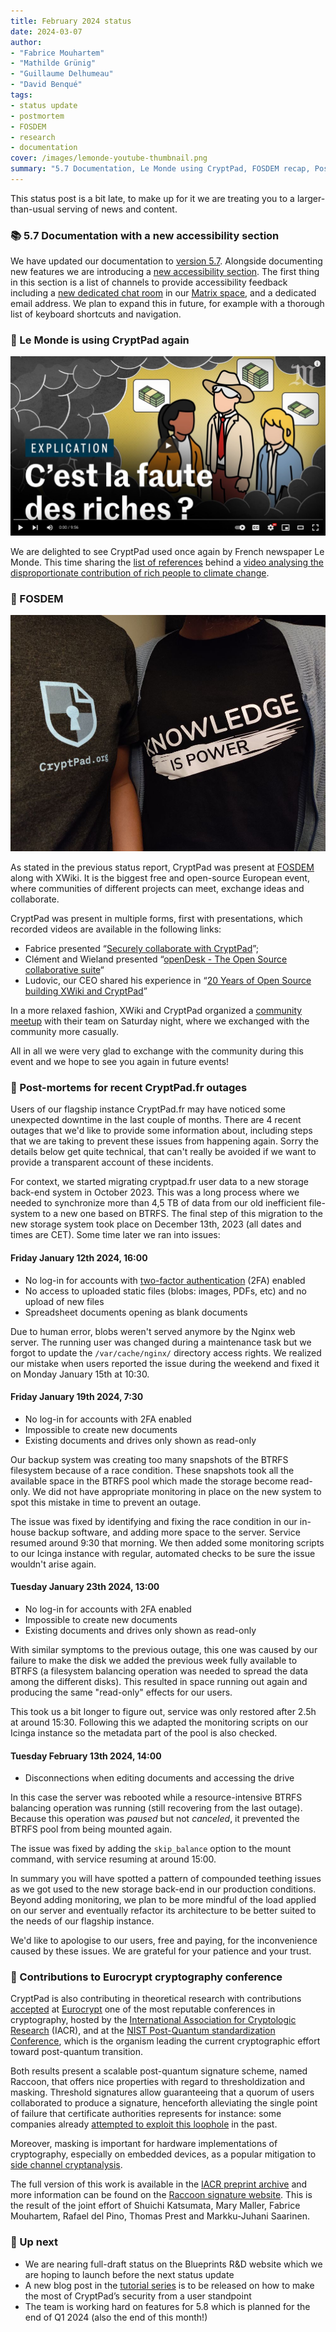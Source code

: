 ```yaml
---
title: February 2024 status
date: 2024-03-07
author: 
- "Fabrice Mouhartem"
- "Mathilde Grünig"
- "Guillaume Delhumeau"
- "David Benqué"
tags:
- status update
- postmortem
- FOSDEM
- research
- documentation
cover: /images/lemonde-youtube-thumbnail.png
summary: "5.7 Documentation, Le Monde using CryptPad, FOSDEM recap, Post-mortems for recent CryptPad.fr outages"
---
```


This status post is a bit late, to make up for it we are treating you to a larger-than-usual serving of news and content.

### 📚 5.7 Documentation with a new accessibility section

We have updated our documentation to [version 5.7](https://docs.cryptpad.org). Alongside documenting new features we are introducing a [new accessibility section](https://docs.cryptpad.org/en/user_guide/accessibility.html). The first thing in this section is a list of channels to provide accessibility feedback including a [new dedicated chat room](https://matrix.to/#/#cryptpad-accessibility:matrix.xwiki.com) in our [Matrix space](https://matrix.to/#/#cryptpad:matrix.xwiki.com), and a dedicated email address. We plan to expand this in future, for example with a thorough list of keyboard shortcuts and navigation.

### 📰 Le Monde is using CryptPad again

![Video thumbnail with title in french "C'est la faute des riches?"](/images/lemonde-youtube-thumbnail.png)

We are delighted to see CryptPad used once again by French newspaper Le Monde. This time sharing the [list of references](https://cryptpad.fr/pad/#/2/pad/view/y7CGhVOTkDMwbIUEA0W-bqTl9qbXnCPkGiTdgZWqebw/) behind a [video analysing the disproportionate contribution of rich people to climate change](https://www.youtube.com/watch?v=JQDRb7jE9qQ).

### 📢 FOSDEM

![photo of two people wearing a CryptPad and XWiki t-shirts next to each other](/images/tshirst_cryptpad_xwiki.jpg)

As stated in the previous status report, CryptPad was present at [FOSDEM](https://fosdem.org/) along with XWiki.
It is the biggest free and open-source European event, where communities of different projects can meet, exchange ideas and collaborate.

CryptPad was present in multiple forms, first with presentations, which recorded videos are available in the following links:
- Fabrice presented “[Securely collaborate with CryptPad](https://fosdem.org/2024/schedule/event/fosdem-2024-3126-securely-collaborate-with-cryptpad/)”;
- Clément and Wieland presented “[openDesk - The Open Source collaborative suite](https://fosdem.org/2024/schedule/event/fosdem-2024-3274-opendesk-the-open-source-collaborative-suite/)“
- Ludovic, our CEO shared his experience in “[20 Years of Open Source building XWiki and CryptPad](https://fosdem.org/2024/schedule/event/fosdem-2024-1830-20-years-of-open-source-building-xwiki-and-cryptpad/)”
<!-- - “[Cristal: a new Wiki UI to rule them all](https://fosdem.org/2024/schedule/event/fosdem-2024-1831-cristal-a-new-wiki-ui-to-rule-them-all/)” (?) -->

In a more relaxed fashion, XWiki and CryptPad organized a [community meetup](https://xwiki.com/en/Blog/XWiki-and-CryptPad-FOSDEM-meetup/) with their team on Saturday night, where we exchanged with the community more casually.

All in all we were very glad to exchange with the community during this event and we hope to see you again in future events!


### 🤕 Post-mortems for recent CryptPad.fr outages

Users of our flagship instance CryptPad.fr may have noticed some unexpected downtime in the last couple of months. There are 4 recent outages that we'd like to provide some information about, including steps that we are taking to prevent these issues from happening again. Sorry the details below get quite technical, that can't really be avoided if we want to provide a transparent account of these incidents.

For context, we started migrating cryptpad.fr user data to a new storage back-end system in October 2023. This was a long process where we needed to synchronize more than 4,5 TB of data from our old inefficient file-system to a new one based on BTRFS. The final step of this migration to the new storage system took place on December 13th, 2023 (all dates and times are CET). Some time later we ran into issues:

#### Friday January 12th 2024, 16:00

- No log-in for accounts with [two-factor authentication](https://blog.cryptpad.org/2024/01/09/tutorial-two-factor-authentication/) (2FA) enabled
- No access to uploaded static files (blobs: images, PDFs, etc) and no upload of new files
- Spreadsheet documents opening as blank documents

Due to human error, blobs weren't served anymore by the Nginx web server. The running user was changed during a maintenance task but we forgot to update the `/var/cache/nginx/` directory access rights. We realized our mistake when users reported the issue during the weekend and fixed it on Monday January 15th at 10:30.

#### Friday January 19th 2024, 7:30

- No log-in for accounts with 2FA enabled
- Impossible to create new documents
- Existing documents and drives only shown as read-only

Our backup system was creating too many snapshots of the BTRFS filesystem because of a race condition. These snapshots took all the available space in the BTRFS pool which made the storage become read-only. We did not have appropriate monitoring in place on the new system to spot this mistake in time to prevent an outage. 

The issue was fixed by identifying and fixing the race condition in our in-house backup software, and adding more space to the server. Service resumed around 9:30 that morning. We then added some monitoring scripts to our Icinga instance with regular, automated checks to be sure the issue wouldn't arise again. 


#### Tuesday January 23th 2024, 13:00

- No log-in for accounts with 2FA enabled
- Impossible to create new documents
- Existing documents and drives only shown as read-only

With similar symptoms to the previous outage, this one was caused by our failure to make the disk we added the previous week fully available to BTRFS (a filesystem balancing operation was needed to spread the data among the different disks). This resulted in space running out again and producing the same "read-only" effects for our users. 

This took us a bit longer to figure out, service was only restored after 2.5h at around 15:30. Following this we adapted the monitoring scripts on our Icinga instance so the metadata part of the pool is also checked. 


#### Tuesday February 13th 2024, 14:00

- Disconnections when editing documents and accessing the drive

In this case the server was rebooted while a resource-intensive BTRFS balancing operation was running (still recovering from the last outage). Because this operation was *paused* but not *canceled*, it prevented the BTRFS pool from being mounted again.

The issue was fixed by adding the `skip_balance` option to the mount command, with service resuming at around 15:00.

In summary you will have spotted a pattern of compounded teething issues as we got used to the new storage back-end in our production conditions. Beyond adding monitoring, we plan to be more mindful of the load applied on our server and eventually refactor its architecture to be better suited to the needs of our flagship instance.

We'd like to apologise to our users, free and paying, for the inconvenience caused by these issues. We are grateful for your patience and your trust.


### 🔎 Contributions to Eurocrypt cryptography conference

CryptPad is also contributing in theoretical research with contributions [accepted](https://eurocrypt.iacr.org/2024/acceptedpapers.php) at [Eurocrypt](https://iacr.org/meetings/eurocrypt/) one of the most reputable conferences in cryptography, hosted by the [International Association for Cryptologic Research](https://iacr.org/) (IACR), and at the [NIST Post-Quantum standardization Conference](https://csrc.nist.gov/Events/2024/fifth-pqc-standardization-conference), which is the organism leading the current cryptographic effort toward post-quantum transition.

Both results present a scalable post-quantum signature scheme, named Raccoon, that offers nice properties with regard to thresholdization and masking. Threshold signatures allow guaranteeing that a quorum of users collaborated to produce a signature, henceforth alleviating the single point of failure that certificate authorities represents for instance: some companies already [attempted to exploit this loophole](https://www.securityweek.com/mozilla-may-reject-uae-firms-root-inclusion-request/) in the past.

Moreover, masking is important for hardware implementations of cryptography, especially on embedded devices, as a popular mitigation to [side channel cryptanalysis](https://en.wikipedia.org/wiki/Side-channel_attack).

The full version of this work is available in the [IACR preprint archive](https://ia.cr/2024/184) and more information can be found on the [Raccoon signature website](https://raccoonfamily.org/). This is the result of the joint effort of Shuichi Katsumata, Mary Maller, Fabrice Mouhartem, Rafael del Pino, Thomas Prest and Markku-Juhani Saarinen.

<!--
- https://eurocrypt.iacr.org/2024/acceptedpapers.php
   - Threshold Raccoon: Practical Threshold Signatures from Standard Lattice Assumptions
       - Shuichi Katsumata, Mary Maller, Rafael del Pino, **Fabrice Mouhartem**, Thomas Prest, Markku-Juhani Saarinen
       - PQShield LTD & AIST, PQShield LTD & Ethereum Foundation, PQShield SAS, **XWiki SAS (CryptPad)**, PQShield LTD & Tampere University
- https://csrc.nist.gov/Events/2024/fifth-pqc-standardization-conference
  - Threshold Raccoon
    -  Rafael del Pino Thomas Espitau, Shuichi Katsumata, Mary Maller, **Fabrice Mouhartem**, Thomas Prest, Markku-Juhani Saarinen, Kaoru Takemure
-->

### 🔭 Up next

- We are nearing full-draft status on the Blueprints R&D website which we are hoping to launch before the next status update
- A new blog post in the [tutorial series](https://blog.cryptpad.org/tags/tutorials/) is to be released on how to make the most of CryptPad’s security from a user standpoint
- The team is working hard on features for 5.8 which is planned for the end of Q1 2024 (also the end of this month!)